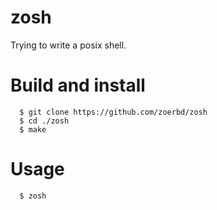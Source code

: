 # zosh
Trying to write a posix shell.

# Build and install

      $ git clone https://github.com/zoerbd/zosh
      $ cd ./zosh
      $ make

# Usage

      $ zosh
